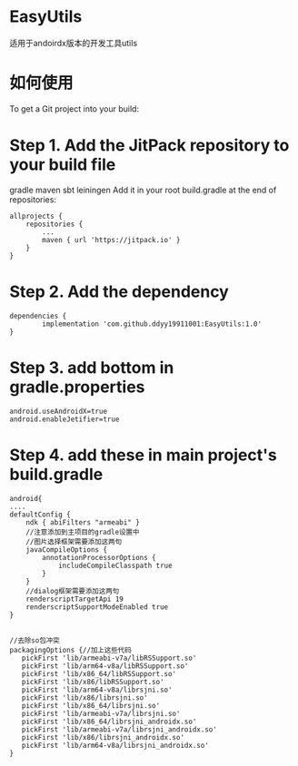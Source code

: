 # EasyUtils

适用于andoirdx版本的开发工具utils

# 如何使用

To get a Git project into your build:

# Step 1. Add the JitPack repository to your build file

gradle
maven
sbt
leiningen
Add it in your root build.gradle at the end of repositories:

	allprojects {
		repositories {
			...
			maven { url 'https://jitpack.io' }
		}
	}
# Step 2. Add the dependency

	dependencies {
	        implementation 'com.github.ddyy19911001:EasyUtils:1.0'
	}
# Step 3. add bottom in gradle.properties

	android.useAndroidX=true
	android.enableJetifier=true

# Step 4. add these in main project's build.gradle

	android{
	....
	defaultConfig {
        ndk { abiFilters "armeabi" }
        //注意添加到主项目的gradle设置中
        //图片选择框架需要添加这两句
        javaCompileOptions {
            annotationProcessorOptions {
                includeCompileClasspath true
            }
        }
        //dialog框架需要添加这两句
        renderscriptTargetApi 19
        renderscriptSupportModeEnabled true
	}	


	//去除so包冲突
	packagingOptions {//加上这些代码
  	   pickFirst 'lib/armeabi-v7a/libRSSupport.so'
   	   pickFirst 'lib/arm64-v8a/libRSSupport.so'
  	   pickFirst 'lib/x86_64/libRSSupport.so'
 	   pickFirst 'lib/x86/libRSSupport.so'
 	   pickFirst 'lib/arm64-v8a/librsjni.so'
  	   pickFirst 'lib/x86/librsjni.so'
  	   pickFirst 'lib/x86_64/librsjni.so'
 	   pickFirst 'lib/armeabi-v7a/librsjni.so'
 	   pickFirst 'lib/x86_64/librsjni_androidx.so'
 	   pickFirst 'lib/armeabi-v7a/librsjni_androidx.so'
 	   pickFirst 'lib/x86/librsjni_androidx.so'
 	   pickFirst 'lib/arm64-v8a/librsjni_androidx.so'
	}
